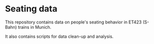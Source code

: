 Seating data
============

This repository contains data on people's seating behavior in ET423 (S-Bahn) trains in Munich.

It also contains scripts for data clean-up and analysis.

